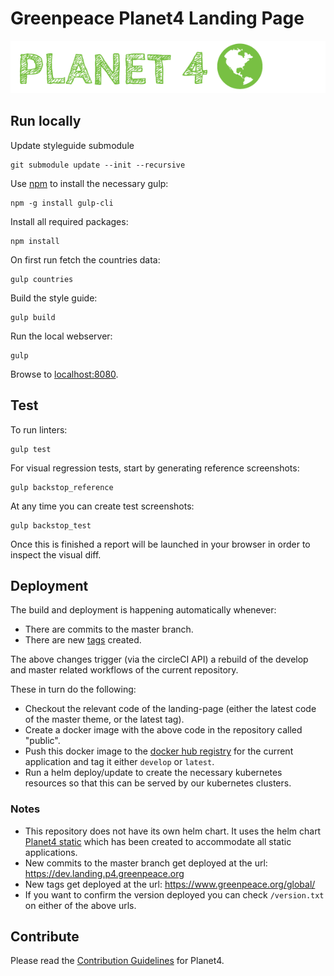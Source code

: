 # Greenpeace Planet4 Landing Page

![Planet4](./planet4.png)

## Run locally

Update styleguide submodule

    git submodule update --init --recursive

Use [npm](https://www.npmjs.com/) to install the necessary gulp:

    npm -g install gulp-cli

Install all required packages:

    npm install

On first run fetch the countries data:

    gulp countries

Build the style guide:

    gulp build

Run the local webserver:

    gulp

Browse to [localhost:8080](http://localhost:9000).

## Test

To run linters:

    gulp test

For visual regression tests, start by generating reference screenshots:

    gulp backstop_reference

At any time you can create test screenshots:

    gulp backstop_test

Once this is finished a report will be launched in your browser in order to inspect the visual diff.

## Deployment

The build and deployment is happening automatically whenever:

- There are commits to the master branch.
- There are new [tags](https://github.com/greenpeace/planet4-landing-page/tags) created.

The above changes trigger (via the circleCI API) a rebuild of the develop and master related workflows of the current repository.

These in turn do the following:

- Checkout the relevant code of the landing-page (either the latest code of the master theme, or the latest tag).
- Create a docker image with the above code in the repository called "public".
- Push this docker image to the [docker hub registry](https://hub.docker.com/r/greenpeaceinternational/p4-landing-page) for the current application and tag it either `develop` or `latest`.
- Run a helm deploy/update to create the necessary kubernetes resources so that this can be served by our kubernetes clusters.

### Notes

- This repository does not have its own helm chart. It uses the helm chart [Planet4 static](https://github.com/greenpeace/planet4-helm-static) which has been created to accommodate all static applications.
- New commits to the master branch get deployed at the url: https://dev.landing.p4.greenpeace.org
- New tags get deployed at the url: https://www.greenpeace.org/global/
- If you want to confirm the version deployed you can check `/version.txt` on either of the above urls.

## Contribute

Please read the [Contribution Guidelines](https://planet4.greenpeace.org/handbook/dev-contribute-to-planet4/) for Planet4.
